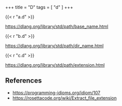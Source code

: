 +++
title = "D"
tags = [ "d" ]
+++

{{< r "a.d" >}}

<https://dlang.org/library/std/path/base_name.html>

{{< r "b.d" >}}

<https://dlang.org/library/std/path/dir_name.html>

{{< r "c.d" >}}

<https://dlang.org/library/std/path/extension.html>

## References

- <https://programming-idioms.org/idiom/107>
- <https://rosettacode.org/wiki/Extract_file_extension>
